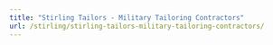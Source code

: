 ```yaml
---
title: "Stirling Tailors - Military Tailoring Contractors"
url: /stirling/stirling-tailors-military-tailoring-contractors/
---
```


